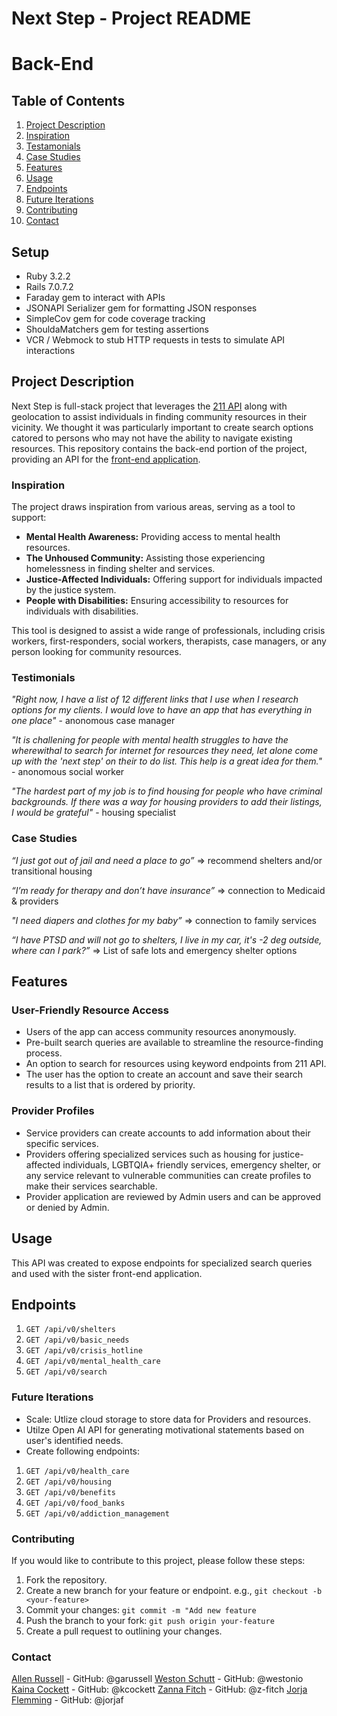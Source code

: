# Next Step - Project README
# Back-End

## Table of Contents

1. [Project Description](#project-description)
2. [Inspiration](#inspiration)
3. [Testamonials](#testamonials)
4. [Case Studies](#case-studies)
5. [Features](#features)
6. [Usage](#usage)
7. [Endpoints](#endpoints)
8. [Future Iterations](#future-iterations)
9. [Contributing](#contributing)
10. [Contact](#contact)

## Setup
- Ruby 3.2.2
- Rails 7.0.7.2
- Faraday gem to interact with APIs
- JSONAPI Serializer gem for formatting JSON responses
- SimpleCov gem for code coverage tracking
- ShouldaMatchers gem for testing assertions
- VCR / Webmock to stub HTTP requests in tests to simulate API interactions

## Project Description

Next Step is full-stack project that leverages the [211 API](https://apiportal.211.org) along with geolocation to assist individuals in finding community resources in their vicinity.  We thought it was particularly important to create search options catored to persons who may not have the ability to navigate existing resources. This repository contains the back-end portion of the project, providing an API for the [front-end application](https://github.com/westonio/next-steps-front-end).

### Inspiration
The project draws inspiration from various areas, serving as a tool to support:

- **Mental Health Awareness:** Providing access to mental health resources.
- **The Unhoused Community:** Assisting those experiencing homelessness in finding shelter and services.
- **Justice-Affected Individuals:** Offering support for individuals impacted by the justice system.
- **People with Disabilities:** Ensuring accessibility to resources for individuals with disabilities.

This tool is designed to assist a wide range of professionals, including crisis workers, first-responders, social workers, therapists, case managers, or any person looking for community resources.

### Testimonials

*"Right now, I have a list of 12 different links that I use when I research options for my clients.  I would love to have an app that has everything in one place"* - anonomous case manager

*"It is challening for people with mental health struggles to have the wherewithal to search for internet for resources they need, let alone come up with the 'next step' on their to do list.  This help is a great idea for them."* - anonomous social worker

*"The hardest part of my job is to find housing for people who have criminal backgrounds.  If there was a way for housing providers to add their listings, I would be grateful"* - housing specialist

### Case Studies

*“I just got out of jail and need a place to go”* => recommend shelters and/or transitional housing 

*“I’m ready for therapy and don’t have insurance”* => connection to Medicaid & providers

*"I need diapers and clothes for my baby”* => connection to family services

*“I have PTSD and will not go to shelters, I live in my car, it's -2 deg outside, where can I park?”* => List of safe lots and emergency shelter options

## Features
### User-Friendly Resource Access
- Users of the app can access community resources anonymously.
- Pre-built search queries are available to streamline the resource-finding process.
- An option to search for resources using keyword endpoints from 211 API.  
- The user has the option to create an account and save their search results to a list that is ordered by priority.

### Provider Profiles
- Service providers can create accounts to add information about their specific services.
- Providers offering specialized services such as housing for justice-affected individuals, LGBTQIA+ friendly services, emergency shelter, or any service relevant to vulnerable communities can create profiles to make their services searchable.
- Provider application are reviewed by Admin users and can be approved or denied by Admin.

## Usage

This API was created to expose endpoints for specialized search queries and used with the sister front-end application.  

## Endpoints

1. `GET /api/v0/shelters`
2. `GET /api/v0/basic_needs`
3. `GET /api/v0/crisis_hotline`
4. `GET /api/v0/mental_health_care`
5. `GET /api/v0/search`

### Future Iterations

- Scale: Utlize cloud storage to store data for Providers and resources.  
- Utilze Open AI API for generating motivational statements based on user's identified needs.
- Create following endpoints:

1. `GET /api/v0/health_care`
2. `GET /api/v0/housing`
3. `GET /api/v0/benefits`
4. `GET /api/v0/food_banks`
5. `GET /api/v0/addiction_management`

### Contributing

If you would like to contribute to this project, please follow these steps:

1. Fork the repository.
2. Create a new branch for your feature or endpoint. e.g., `git checkout -b <your-feature>`
3. Commit your changes: `git commit -m "Add new feature`
4. Push the branch to your fork: `git push origin your-feature`
5. Create a pull request to outlining your changes.

### Contact

[Allen Russell](allenrusselldev@gmail.com) - GitHub: @garussell
[Weston Schutt](wtschutt@gmail.com)        - GitHub: @westonio
[Kaina Cockett](kainacockett@gmail.com)    - GitHub: @kcockett
[Zanna Fitch](zannafitch2004@gmail.com)    - GitHub: @z-fitch
[Jorja Flemming](aset284@gmail.com)        - GitHub: @jorjaf